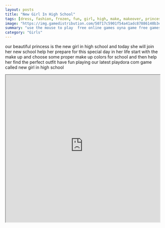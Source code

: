 ```yaml
---
layout: posts
title: "New Girl In High School"
tags: [dress, fashion, frozen, fun, girl, high, make, makeover, princess, school, free, online, games, oyna, game, free, games, play, play, games]
image: "https://img.gamedistribution.com/50717c5901f54a41adc87886140b3e7e.jpg"
summary: "use the mouse to play  free online games oyna game free games play play games"
category: "Girls"
---
```


our beautiful princess is the new girl in high school and today she will join her new school help her prepare for this special day in her life start with the make up and choose some proper make up colors for school and then help her find the perfect outfit have fun playing our latest playdora com game called new girl in high school

<iframe width="100%" height="480px;" src="https://html5.gamedistribution.com/50717c5901f54a41adc87886140b3e7e/"></iframe>